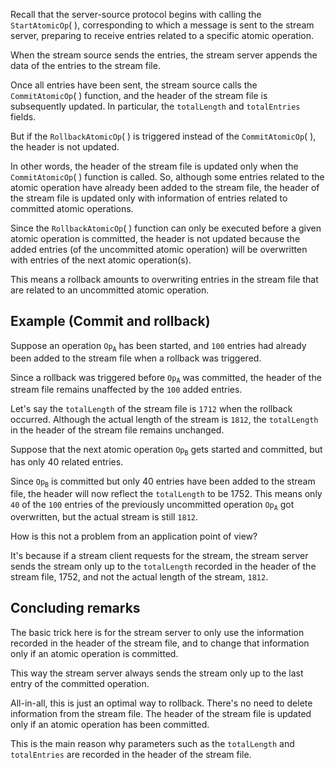 <!--
---
comments: true
---
-->

Recall that the server-source protocol begins with calling the $\texttt{StartAtomicOp}(\ )$, corresponding to which a message is sent to the stream server, preparing to receive entries related to a specific atomic operation.

When the stream source sends the entries, the stream server appends the data of the entries to the stream file.

Once all entries have been sent, the stream source calls the $\texttt{CommitAtomicOp}(\ )$ function, and the header of the stream file is subsequently updated. In particular, the $\texttt{totalLength}$ and $\texttt{totalEntries}$ fields.

But if the $\texttt{RollbackAtomicOp}(\ )$ is triggered instead of the $\texttt{CommitAtomicOp}(\ )$, the header is not updated.

In other words, the header of the stream file is updated only when the $\texttt{CommitAtomicOp}(\ )$ function is called. So, although some entries related to the atomic operation have already been added to the stream file, the header of the stream file is updated only with information of entries related to committed atomic operations.

Since the $\texttt{RollbackAtomicOp}(\ )$​ function can only be executed before a given atomic operation is committed, the header is not updated because the added entries (of the uncommitted atomic operation) will be overwritten with entries of the next atomic operation(s).

This means a rollback amounts to overwriting entries in the stream file that are related to an uncommitted atomic operation.

## Example (Commit and rollback)

Suppose an operation $\mathtt{Op_A}$ has been started, and $\texttt{100}$ entries had already been added to the stream file when a rollback was triggered. 

Since a rollback was triggered before $\mathtt{Op_A}$ was committed, the header of the stream file remains unaffected by the $\texttt{100}$​ added entries.

Let's say the $\texttt{totalLength}$ of the stream file is $\texttt{1712}$ when the rollback occurred. Although the actual length of the stream is $\texttt{1812}$, the $\texttt{totalLength}$ in the header of the stream file remains unchanged. 

Suppose that the next atomic operation $\mathtt{Op_B}$ gets started and committed, but has only $40$​ related entries.

Since $\mathtt{Op_B}$ is committed but only $40$ entries have been added to the stream file, the header will now reflect the $\texttt{totalLength}$ to be $1752$. This means only $\texttt{40}$ of the $\texttt{100}$ entries of the previously uncommitted operation $\mathtt{Op_A}$ got overwritten, but the actual stream is still $\texttt{1812}$.

How is this not a problem from an application point of view?

It's because if a stream client requests for the stream, the stream server sends the stream only up to the $\texttt{totalLength}$ recorded in the header of the stream file, $1752$, and not the actual length of the stream, $\texttt{1812}$.

## Concluding remarks

The basic trick here is for the stream server to only use the information recorded in the header of the stream file, and to change that information only if an atomic operation is committed.

This way the stream server always sends the stream only up to the last entry of the committed operation.

All-in-all, this is just an optimal way to rollback. There's no need to delete information from the stream file. The header of the stream file is updated only if an atomic operation has been committed. 

This is the main reason why parameters such as the $\texttt{totalLength}$ and $\texttt{totalEntries}$ are recorded in the header of the stream file.
